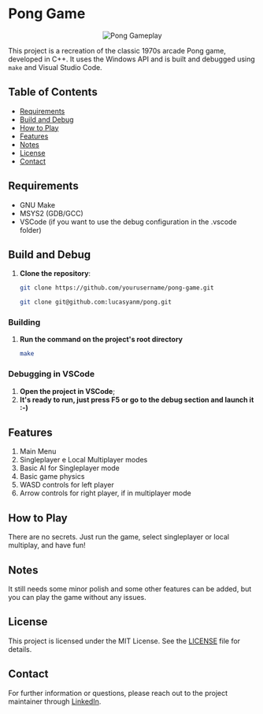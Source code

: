 # Pong Game

<p align="center">
  <img src="./assets/pong.gif" alt="Pong Gameplay">
</p>

This project is a recreation of the classic 1970s arcade Pong game, developed in C++. It uses the Windows API and is built and debugged using `make` and Visual Studio Code.

## Table of Contents

- [Requirements](#Requirements)
- [Build and Debug](#Build-and-debug)
- [How to Play](#How-to-play)
- [Features](#Features)
- [Notes](#Notes)
- [License](#License)
- [Contact](#Contact)

## Requirements

- GNU Make
- MSYS2 (GDB/GCC)
- VSCode (if you want to use the debug configuration in the .vscode folder)

## Build and Debug

1. **Clone the repository**:
   ```sh
   git clone https://github.com/yourusername/pong-game.git
   ```
   ```sh
   git clone git@github.com:lucasyanm/pong.git
   ```

### Building

1. **Run the command on the project's root directory**
   ```sh
   make
   ```

### Debugging in VSCode

1. **Open the project in VSCode**;
2. **It's ready to run, just press F5 or go to the debug section and launch it :-)**

## Features

1. Main Menu
2. Singleplayer e Local Multiplayer modes
3. Basic AI for Singleplayer mode
4. Basic game physics
5. WASD controls for left player
6. Arrow controls for right player, if in multiplayer mode

## How to Play

There are no secrets. Just run the game, select singleplayer or local multiplay, and have fun!

## Notes

It still needs some minor polish and some other features can be added, but you can play the game without any issues.

## License

This project is licensed under the MIT License. See the [LICENSE](./LICENSE) file for details.

## Contact

For further information or questions, please reach out to the project maintainer through [LinkedIn](https://www.linkedin.com/in/lucas-yan-carvalho/).
